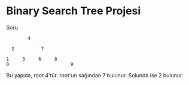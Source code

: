 # Binary Search Tree Projesi

Soru

            4      
            
      2          7 
    
    1     3     6     8 
    0                       9 

Bu yapıda, root 4'tür. root'un sağından 7 bulunur. Solunda ise 2 bulunur.
